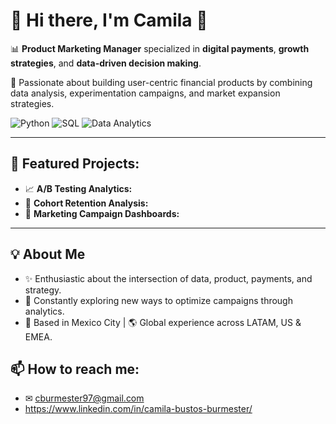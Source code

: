 # 👋 Hi there, I'm Camila 👋

📊 **Product Marketing Manager** specialized in **digital payments**, **growth strategies**, and **data-driven decision making**.

🎯 Passionate about building user-centric financial products by combining data analysis, experimentation campaigns, and market expansion strategies.

![Python](https://img.shields.io/badge/Python-3776AB?style=for-the-badge&logo=python&logoColor=white)
![SQL](https://img.shields.io/badge/SQL-336791?style=for-the-badge&logo=postgresql&logoColor=white)
![Data Analytics](https://img.shields.io/badge/Data_Analytics-FF6F00?style=for-the-badge)

---

## 🚀 Featured Projects:
- 📈 **A/B Testing Analytics:** 
- 🧮 **Cohort Retention Analysis:** 
- 🎨 **Marketing Campaign Dashboards:**

---

## 💡 About Me
- ✨ Enthusiastic about the intersection of data, product, payments, and strategy.
- 🧩 Constantly exploring new ways to optimize campaigns through analytics.
- 📍 Based in Mexico City | 🌎 Global experience across LATAM, US & EMEA.

## 📫 How to reach me:  
- ✉ cburmester97@gmail.com
- https://www.linkedin.com/in/camila-bustos-burmester/
